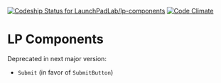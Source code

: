 [ ![Codeship Status for LaunchPadLab/lp-components](https://app.codeship.com/projects/9ed40b70-ed52-0134-977a-7ab4e0ed4895/status?branch=master)](https://app.codeship.com/projects/208563) [![Code Climate](https://codeclimate.com/repos/58cc190ef96b3b02880000b6/badges/452f912b130d452bca15/gpa.svg)](https://codeclimate.com/repos/58cc190ef96b3b02880000b6/feed)

# LP Components

Deprecated in next major version:

- `Submit` (in favor of `SubmitButton`)